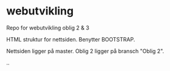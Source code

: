 # webutvikling
Repo for webutvikling oblig 2 &amp; 3

HTML struktur for nettsiden.
Benytter BOOTSTRAP.

Nettsiden ligger på master. Oblig 2 ligger på bransch "Oblig 2".

..
